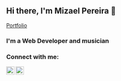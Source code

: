 ## Hi there, I'm Mizael Pereira  👋
[Portfolio][website]

### I'm a Web Developer and musician

### Connect with me:

[<img align="left" alt="Linkedin | LinkedIn" width="22px" src="https://cdn.jsdelivr.net/npm/simple-icons@v3/icons/linkedin.svg"/>][linkedin]
[<img align="left" alt="Instagram | Instagram" width="22px" src="https://cdn.jsdelivr.net/npm/simple-icons@v3/icons/instagram.svg"/>][instagram]
<br />
<br />
<br />

[website]: https://mizaelp.github.io/portfolio/
[instagram]: https://www.instagram.com/mizael_code/
[linkedin]: https://www.linkedin.com/in/mizael-pereira/